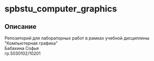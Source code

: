 # spbstu_computer_graphics

## Описание
Репозиторий для лабораторных работ в рамках учебной дисциплины "Компьютерная графика"
<br>Бабахина Софья 
<br>гр.5030102/10201
